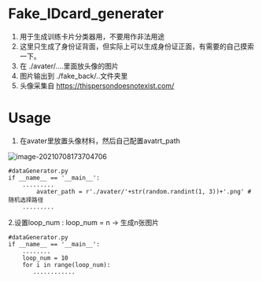 # Fake_IDcard_generater

1. 用于生成训练卡片分类器用，不要用作非法用途
2. 这里只生成了身份证背面，但实际上可以生成身份证正面，有需要的自己摸索一下。
3. 在 ./avater/....里面放头像的图片
4. 图片输出到 ./fake_back/..文件夹里
5. 头像采集自 https://thispersondoesnotexist.com/



# Usage

1. 在avater里放置头像材料，然后自己配置avatrt_path

![image-20210708173704706](https://i.loli.net/2021/07/08/lVwCEyiJv4XQ51N.png)

   

```
#dataGenerator.py
if __name__ == '__main__':
  	.........
        avater_path = r'./avater/'+str(random.randint(1, 3))+'.png' #随机选择路径
	.........
```



2.设置loop_num : loop_num = n -> 生成n张图片

```
#dataGenerator.py
if __name__ == '__main__':
  	........
    loop_num = 10
    for i in range(loop_num):
       ............
```
